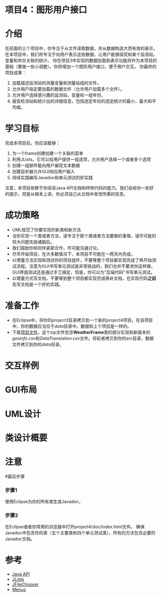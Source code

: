 项目4：图形用户接口
======

# 介绍
在前面的三个项目中，你专注于从文件读取数据，并从数据构造大而有效的表示。在本项目中，我们将专注于向用户表示这些数据，让用户能够探究和某个监测站，变量和年份关联的统计。
你在项目3中实现的数据加载和表示功能将作为本项目的基础（要做一些小调整）。你将增加一个图形用户接口，便于用户交互。
你最终的项目成果：
1. 加载描述监测站的测量变量和测量站组的文件。
2. 允许用户指定要加载的数据文件（允许用户加载多个文件）。
3. 允许用户选择感兴趣的监测站，变量和一组年份。
4. 报告检测站和统计出的详细信息，包括选定年份的选定统计的最小，最大和平均值。

# 学习目标
完成本项目后，你应该能够：
1. 为一个frame创建创建一个关联的菜单
2. 利用JLists，它可以给用户提供一组选项，允许用户选择一个或者多个选项
3. 创建一组部件能向用户展现文本数据
4. 创建监听器允许GUI响应用户输入
5. 持续实践编写Javadoc和单元测试的好实践

注意，本项目依赖于你阅读Java API文档和样例代码的能力。我们会给你一些好的提示，但是从根本上讲，你必须自己从文档中发觉所需的信息。


# 成功策略
- UML规范了你要实现的新类和新方法
- 当你实现一个类或者方法，请专注于那个类或者方法要做的事情，请尽可能的将大问题先抛诸脑后。
- 我们鼓励你和同伴紧密合作，尽可能沟通讨论。
- 尽早开始项目，在大多数情况下，本项目不可能在一两天内完成。
- 以增量方法实现和测试你的项目组件，不要等整个项目都实现完成了再开始测试流程。注意为GUI书写单元测试是非常挑战的，我们也并不要求你这样做，GUI界面测试还是通过手工搞定，但是，你可以为"后端代码"书写单元测试。
- 以增量方式写文档，不要等到整个项目都实现完成再补文档，在实现代码**之前**先写文档是一个好的实践。

# 准备工作
- 在Eclipse中，将你的*project3*目录拷贝到一个新的*project4*项目。在该项目中，你的数据应当位于*data*目录中。数据和上个项目是一样的。
- 下载[项目文件](project4.zip)。这个zip文件包含**WeatherFrame**类的部分实现和新版本的*geoinfo.csv*和*DataTranslation.csv*文件。将前者拷贝到你的*src*目录，数据文件拷贝到你的*data*目录。

# 交互样例

# GUI布局


# UML设计

# 类设计概要

# 注意


#最后步骤
### 步骤1
使用Eclipse为你的所有类生成Javadoc，

### 步骤2
在Eclipse或者你常用的浏览器中打开project4/doc/index.html文件。 确保Javadoc中包含你的类（五个主要类和四个单元测试类），所有的方法包含必要的Javadoc文档。


# 参考
- [Java API](https://docs.oracle.com/javase/8/docs/api/)
- [JLists](https://docs.oracle.com/javase/tutorial/uiswing/components/list.html)
- [JFileChooser](https://docs.oracle.com/javase/tutorial/uiswing/components/filechooser.html)
- [Menus](https://docs.oracle.com/javase/tutorial/uiswing/components/menu.html)


